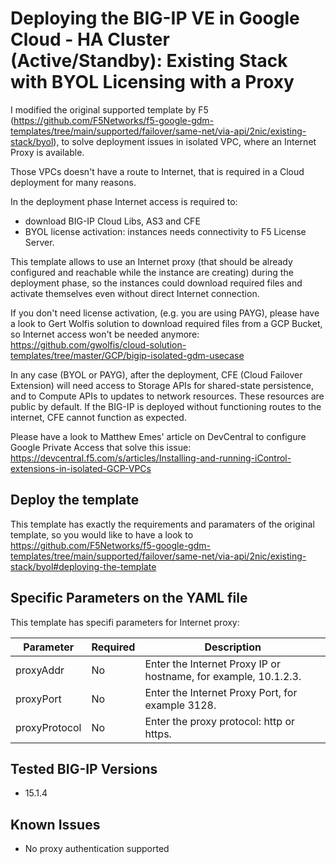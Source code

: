 # Deploying the BIG-IP VE in Google Cloud - HA Cluster (Active/Standby): Existing Stack with BYOL Licensing with a Proxy


I modified the original supported template by F5 (https://github.com/F5Networks/f5-google-gdm-templates/tree/main/supported/failover/same-net/via-api/2nic/existing-stack/byol), to solve deployment issues in isolated VPC, where an Internet Proxy is available.

Those VPCs doesn't have a route to Internet, that is required in a Cloud deployment for many reasons.

In the deployment phase Internet access is required to:
* download BIG-IP Cloud Libs, AS3 and CFE
* BYOL license activation: instances needs connectivity to F5 License Server.

This template allows to use an Internet proxy (that should be already configured and reachable while the instance are creating) during the deployment phase, so the instances could download required files and activate themselves even without direct Internet connection.

If you don't need license activation, (e.g. you are using PAYG), please have a look to Gert Wolfis solution to download required files from a GCP Bucket, so Internet access won't be needed anymore: https://github.com/gwolfis/cloud-solution-templates/tree/master/GCP/bigip-isolated-gdm-usecase

In any case (BYOL or PAYG), after the deployment, CFE (Cloud Failover Extension) will need access to Storage APIs for shared-state persistence, and to Compute APIs to updates to network resources. These resources are public by default.
If the BIG-IP is deployed without functioning routes to the internet, CFE cannot function as expected.

Please have a look to Matthew Emes' article on DevCentral to configure Google Private Access that solve this issue: https://devcentral.f5.com/s/articles/Installing-and-running-iControl-extensions-in-isolated-GCP-VPCs



## Deploy the template

This template has exactly the requirements and paramaters of the original template, so you would like to have a look to https://github.com/F5Networks/f5-google-gdm-templates/tree/main/supported/failover/same-net/via-api/2nic/existing-stack/byol#deploying-the-template

## Specific Parameters on the YAML file

This template has specifi parameters for Internet proxy:


Parameter | Required | Description
--- | --- | ---
proxyAddr | No | Enter the Internet Proxy IP or hostname, for example, 10.1.2.3.
proxyPort | No | Enter the Internet Proxy Port, for example 3128.
proxyProtocol | No | Enter the proxy protocol: http or https.


## Tested BIG-IP Versions
* 15.1.4

## Known Issues

* No proxy authentication supported



